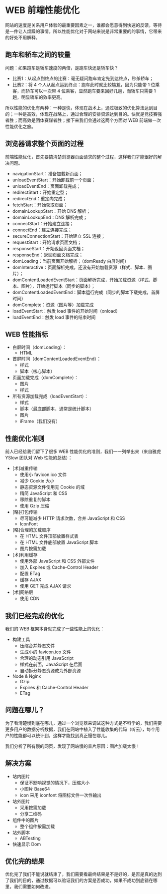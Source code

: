 # WEB 前端性能优化
网站的速度是关系用户体验的最重要因素之一，谁都会愿意得到快速的反馈，等待是一件让人烦躁的事情。所以性能优化对于网站来说是非常重要的的事情，它带来的好处不用解释。

## 跑车和轿车之间的较量
问题：如果跑车是轿车速度的两倍，是跑车快还是轿车快？

* 比赛1：从起点到终点的比赛：毫无疑问跑车肯定先到达终点，秒杀轿车；
* 比赛2：将 4 个人从起点运到终点：跑车此时就比较尴尬，因为只能带 1 位乘客，而轿车可以一次带 4 位乘客，显然跑车要来回好几趟，而轿车只需要 1 趟，明显轿车的效率更高。

所以性能的优化有两种：一种是快，体现在战术上，通过极致的优化算法达到目的；一种是高效，体现在战略上，通过合理的安排资源达到目的。快就是竞技赛强者胜；而高效是团体赛谋者胜；接下来我们会通过这两个方面对 WEB 前端做一次性能优化之旅。

## 浏览器请求整个页面的过程
前端性能优化，首先要搞清楚浏览器页面请求的整个过程，这样我们才能很好的解决问题。

* navigationStart：准备加载新页面；
* unloadEventStart：开始卸载前一个页面；
* unloadEventEnd：页面卸载完成；
* redirectStart：开始重定型；
* redirectEnd：重定向完成；
* fetchStart：开始获取页面；
* domainLookupStart：开始 DNS 解析；
* domainLookupEnd：DNS 解析完成；
* connectStart：开始建立连接；
* connectEnd：建立连接完成；
* secureConnectionStart：开始建立 SSL 连接；
* requestStart：开始请求页面文档；
* responseStart：开始返回页面文档；
* responseEnd：返回页面文档完成；
* domLoading：当前页面开始解析；（domReady 白屏时间）
* domInteractive：页面解析完成，还没有开始加载资源（样式、脚本、图片）；
* domContentLoadedEventStart：页面解析完成，开始加载资源（样式、脚本、图片），开始运行脚本（同步的脚本）；
* domContentLoadedEventEnd：脚本运行完成（同步的脚本下载完成，首屏时间）
* domComplete：资源（图片等）加载完成
* loadEventStart：触发 load 事件的开始时间（onload）
* loadEventEnd：触发 load 事件的结束时间

## WEB 性能指标

* 白屏时间（domLoading）：
    * HTML
* 首屏时间（domContentLoadedEventEnd）：
    * 样式
    * 脚本（核心脚本）
* 页面加载完成（domComplete）：
    * 图片
    * 样式
* 所有资源加载完成（loadEventStart）：
    * 样式
    * 脚本（最底部脚本，通常是统计脚本）
    * 图片
    * iFrame（我们没有）

## 性能优化准则
前人已经给我们留下了很多 WEB 性能优化的准则，我们一一列举出来（来自雅虎 YSlow 团队对 Web 性能的总结）：

* [术]减重传输
    * 使用小 favicon.ico 文件
    * 减少 Cookie 大小
    * 静态资源文件使用无 Cookie 的域
    * 精简 JavaScript 和 CSS
    * 移除重复的脚本
    * 使用 Gzip 压缩
* [略]打包传输
    * 尽可能减少 HTTP 请求次数，合并 JavaScript 和 CSS
    * IconFont
* [略]合理的加载顺序
    * 在 HTML 文件顶部放置样式表
    * 在 HTML 文件底部放置 JavaScript 脚本
    * 图片按需加载
* [术]利用缓存
    * 使用外部 JavaScript 和 CSS 外部文件
    * 加入 Expires 或 Cache-Control Header
    * 配置 ETag
    * 缓存 AJAX
    * 使用 GET 完成 AJAX 请求
* [术]网络层
    * 使用 CDN

## 我们已经完成的优化
我们的 WEB 框架本身就完成了一些性能上的优化：

* 构建工具
    * 压缩合并静态文件
    * 生成小的 favicon.ico 文件
    * 合理的动态引用 JavaScript
    * 样式在前面，JavaScript 在后面
    * 自动拆分静态资源成为外部资源
* Node & Nginx
    * Gzip
    * Expires 和 Cache-Control Header
    * ETag

## 问题在哪儿？
为了看清楚慢到底在哪儿，通过一个浏览器来调试这种方式是不科学的，我们需要更多用户的数据分析数据，我们在网站中植入了性能收集的代码（听云），每个用户的性能都可以统计到，这样才能找到真正慢在哪儿。

我们分析了所有慢的网页，发现了网站慢的普片原因：图片加载太慢！



## 解决方案

* 站内图片
    * 保证不影响视觉的情况下，压缩大小
    * 小图片 Base64
    * icon 采用 iconfont 将图标文件一次性输出
* 站外图片
    * 采用按需加载
    * 分享二维码 
* 组件中的图片
    * 整个组件按需加载
* 站外脚本
	* ABTesting
* 快速显示 Dom

## 优化完的结果
优化完了我们不能说就结束了，我们需要看最终结果是不是好的，是否是真的达到了我们的目的，通过数据可以验证我们的方案是否成功，如果不成功到底错在哪里，我们需要如何改进。











